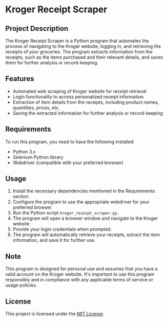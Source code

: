 # Kroger Receipt Scraper

## Project Description
The Kroger Receipt Scraper is a Python program that automates the process of navigating to the Kroger website, logging in, and retrieving the receipts of your groceries. The program extracts information from the receipts, such as the items purchased and their relevant details, and saves them for further analysis or record-keeping.

## Features
- Automated web scraping of Kroger website for receipt retrieval
- Login functionality to access personalized receipt information
- Extraction of item details from the receipts, including product names, quantities, prices, etc.
- Saving the extracted information for further analysis or record-keeping

## Requirements
To run this program, you need to have the following installed:
- Python 3.x
- Selenium Python library
- Webdriver (compatible with your preferred browser)

## Usage
1. Install the necessary dependencies mentioned in the Requirements section.
2. Configure the program to use the appropriate webdriver for your preferred browser.
3. Run the Python script `kroger_receipt_scraper.py`.
4. The program will open a browser window and navigate to the Kroger website.
5. Provide your login credentials when prompted.
6. The program will automatically retrieve your receipts, extract the item information, and save it for further use.

## Note
This program is designed for personal use and assumes that you have a valid account on the Kroger website. It's important to use this program responsibly and in compliance with any applicable terms of service or usage policies.

## License
This project is licensed under the [MIT License](LICENSE).



